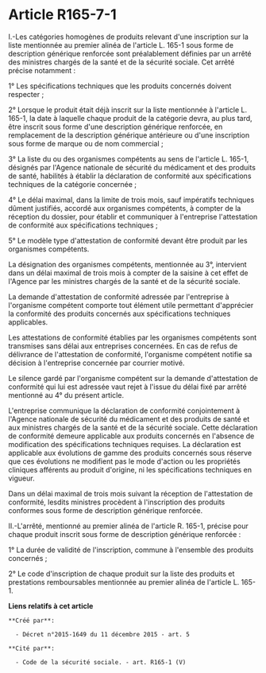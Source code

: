 # Article R165-7-1

I.-Les catégories homogènes de produits relevant d'une inscription sur la liste mentionnée au premier alinéa de l'article L.
165-1 sous forme de description générique renforcée sont préalablement définies par un arrêté des ministres chargés de la
santé et de la sécurité sociale. Cet arrêté précise notamment : 

1° Les spécifications techniques que les produits concernés doivent respecter ; 

2° Lorsque le produit était déjà inscrit sur la liste mentionnée à l'article L. 165-1, la date à laquelle chaque produit de
la catégorie devra, au plus tard, être inscrit sous forme d'une description générique renforcée, en remplacement de la
description générique antérieure ou d'une inscription sous forme de marque ou de nom commercial ; 

3° La liste du ou des organismes compétents au sens de l'article L. 165-1, désignés par l'Agence nationale de sécurité du
médicament et des produits de santé, habilités à établir la déclaration de conformité aux spécifications techniques de la
catégorie concernée ; 

4° Le délai maximal, dans la limite de trois mois, sauf impératifs techniques dûment justifiés, accordé aux organismes
compétents, à compter de la réception du dossier, pour établir et communiquer à l'entreprise l'attestation de conformité aux
spécifications techniques ; 

5° Le modèle type d'attestation de conformité devant être produit par les organismes compétents. 

La désignation des organismes compétents, mentionnée au 3°, intervient dans un délai maximal de trois mois à compter de la
saisine à cet effet de l'Agence par les ministres chargés de la santé et de la sécurité sociale. 

La demande d'attestation de conformité adressée par l'entreprise à l'organisme compétent comporte tout élément utile
permettant d'apprécier la conformité des produits concernés aux spécifications techniques applicables. 

Les attestations de conformité établies par les organismes compétents sont transmises sans délai aux entreprises concernées.
En cas de refus de délivrance de l'attestation de conformité, l'organisme compétent notifie sa décision à l'entreprise
concernée par courrier motivé. 

Le silence gardé par l'organisme compétent sur la demande d'attestation de conformité qui lui est adressée vaut rejet à
l'issue du délai fixé par arrêté mentionné au 4° du présent article. 

L'entreprise communique la déclaration de conformité conjointement à l'Agence nationale de sécurité du médicament et des
produits de santé et aux ministres chargés de la santé et de la sécurité sociale. Cette déclaration de conformité demeure
applicable aux produits concernés en l'absence de modification des spécifications techniques requises. La déclaration est
applicable aux évolutions de gamme des produits concernés sous réserve que ces évolutions ne modifient pas le mode d'action
ou les propriétés cliniques afférents au produit d'origine, ni les spécifications techniques en vigueur. 

Dans un délai maximal de trois mois suivant la réception de l'attestation de conformité, lesdits ministres procèdent à
l'inscription des produits conformes sous forme de description générique renforcée. 

II.-L'arrêté, mentionné au premier alinéa de l'article R. 165-1, précise pour chaque produit inscrit sous forme de
description générique renforcée : 

1° La durée de validité de l'inscription, commune à l'ensemble des produits concernés ; 

2° Le code d'inscription de chaque produit sur la liste des produits et prestations remboursables mentionnée au premier
alinéa de l'article L. 165-1.

**Liens relatifs à cet article**

	**Créé par**:

	  - Décret n°2015-1649 du 11 décembre 2015 - art. 5

	**Cité par**:

	  - Code de la sécurité sociale. - art. R165-1 (V)

